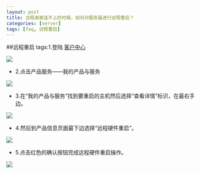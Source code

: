 ```yaml
---
layout: post
title: 远程桌面连不上的时候，如何对服务器进行远程重启？
categories: [server]
tags: [faq, 远程重启]
---
```


##远程重启
tags:1.登陆  [客户中心](http://portal.51hosting.com/clientarea.php)

![](http://ww2.sinaimg.cn/large/a74e55b4jw1dzas3o3a7yj.jpg)

* 2.点击产品服务——我的产品与服务

![](http://ww2.sinaimg.cn/large/a74eed94jw1dzas8srm16j.jpg)

* 3.在“我的产品与服务”找到要重启的主机然后选择“查看详情”标识，在最右手边。

![](http://ww2.sinaimg.cn/large/a74eed94jw1dzasbchdhfj.jpg)

* 4.然后到产品信息页面最下边选择“远程硬件重启”。

![](http://voga.emagineconcept.com/knowledgebase/rebootbutton.jpg)

* 5.点击红色的确认按钮完成远程硬件重启操作。

![](http://voga.emagineconcept.com/knowledgebase/rebootqueren.jpg)

[1]:http://voga.emagineconcept.com/caicai/plesk11/b1.jpg
[2]:http://voga.emagineconcept.com/caicai/plesk11/b2.jpg
[3]:http://voga.emagineconcept.com/caicai/plesk11/b3.jpg
[4]:http://voga.emagineconcept.com/knowledgebase/rebootbutton.jpg
[5]:http://voga.emagineconcept.com/knowledgebase/rebootqueren.jpg